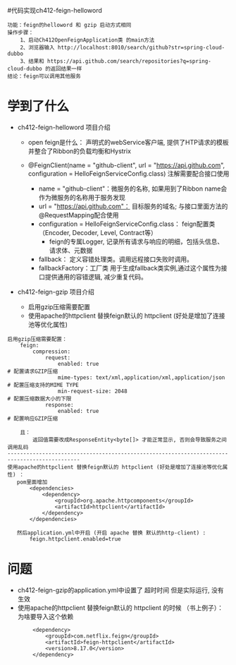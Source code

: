 #代码实现ch412-feign-helloword
```
功能：feign的helloword 和 gzip 启动方式相同
操作步骤：
    1、启动Ch412OpenFeignApplication类 的main方法   
    2、浏览器输入 http://localhost:8010/search/github?str=spring-cloud-dubbo
    3、结果和 https://api.github.com/search/repositories?q=spring-cloud-dubbo 的返回结果一样
结论：feign可以调用其他服务

```
# 学到了什么
- ch412-feign-helloword 项目介绍
    - open feign是什么： 声明式的webService客户端, 提供了HTP请求的模板并整合了Ribbon的负载均衡和Hystrix
    
    - @FeignClient(name = "github-client", url = "https://api.github.com", configuration = HelloFeignServiceConfig.class) 注解需要配合接口使用
        - name = "github-client"：微服务的名称, 如果用到了Ribbon name会作为微服务的名称用于服务发现
        - url = "https://api.github.com"： 目标服务的域名; 与接口里面方法的 @RequestMapping配合使用
        - configuration = HelloFeignServiceConfig.class： feign配置类 （Encoder, Decoder, Level, Contract等）
            - feign的专属Logger, 记录所有请求与响应的明细，包括头信息、请求体、元数据
        - fallback： 定义容错处理类。调用远程接口失败时调用。
        - fallbackFactory：工厂类 用于生成fallback类实例,通过这个属性为接口提供通用的容错逻辑, 减少重复代码。 

- ch412-feign-gzip 项目介绍
    - 启用gzip压缩需要配置
    - 使用apache的httpclient 替换feign默认的 httpclient (好处是增加了连接池等优化属性) 
```
启用gzip压缩需要配置：
    feign:
        compression:
            request:
                enabled: true                                             # 配置请求GZIP压缩
                mime-types: text/xml,application/xml,application/json     # 配置压缩支持的MIME TYPE
                min-request-size: 2048                                    # 配置压缩数据大小的下限
            response:
                enabled: true                                             # 配置响应GZIP压缩
                
    且： 
        返回值需要改成ResponseEntity<byte[]> 才能正常显示, 否则会导致服务之间调用乱码
---------------------------------------------------------------------------------------------
使用apache的httpclient 替换feign默认的 httpclient (好处是增加了连接池等优化属性) ：
   pom里面增加
       <dependencies>
           <dependency>
               <groupId>org.apache.httpcomponents</groupId>
               <artifactId>httpclient</artifactId>
           </dependency>
       </dependencies>
       
   然后application.yml中开启 (开启 apache 替换 默认的http-client) :
       feign.httpclient.enabled=true
```
# 问题 
- ch412-feign-gzip的application.yml中设置了 超时时间 但是实际运行, 没有生效
- 使用apache的httpclient 替换feign默认的 httpclient 的时候  （书上例子）：为啥要导入这个依赖
```
        <dependency>
            <groupId>com.netflix.feign</groupId>
            <artifactId>feign-httpclient</artifactId>
            <version>8.17.0</version>
        </dependency>
```